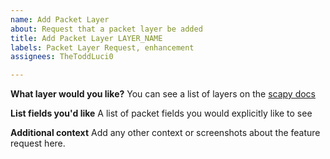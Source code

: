 ```yaml
---
name: Add Packet Layer
about: Request that a packet layer be added
title: Add Packet Layer LAYER_NAME
labels: Packet Layer Request, enhancement
assignees: TheToddLuci0

---
```


**What layer would you like?**
You can see a list of layers on the [scapy docs](https://scapy.readthedocs.io/en/latest/api/scapy.layers.html)

**List fields you'd like**
A list of packet fields you would explicitly like to see

**Additional context**
Add any other context or screenshots about the feature request here.
